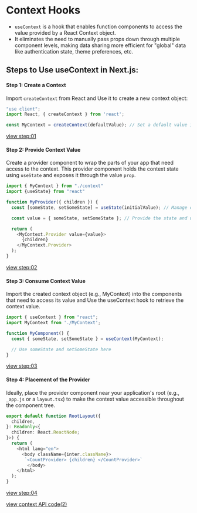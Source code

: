 # Context Hooks
* `useContext` is a hook that enables function components to access the value provided by a React Context object.
* It eliminates the need to manually pass props down through multiple component levels, making data sharing more efficient for "global" data like authentication state, theme preferences, etc.

## Steps to Use useContext in Next.js:
#### Step 1: Create a Context
Import `createContext` from React and Use it to create a new context object:

```typescript
"use client";
import React, { createContext } from 'react';

const MyContext = createContext(defaultValue); // Set a default value if needed
```
[view step:01](./src/app/context.tsx)

#### Step 2: Provide Context Value
Create a provider component to wrap the parts of your app that need access to the context.
This provider component holds the context state using `useState` and exposes it through the value `prop`.

```typescript
import { MyContext } from "./context"
import {useState} from "react"

function MyProvider({ children }) {
  const [someState, setSomeState] = useState(initialValue); // Manage context state

  const value = { someState, setSomeState }; // Provide the state and update function

  return (
    <MyContext.Provider value={value}>
      {children}
    </MyContext.Provider>
  );
}
```
[view step:02](./src/app/countProvider.tsx)

#### Step 3: Consume Context Value
Import the created context object (e.g., MyContext) into the components that need to access its value and Use the useContext hook to retrieve the context value.

```typescript
import { useContext } from "react";
import MyContext from './MyContext';

function MyComponent() {
  const { someState, setSomeState } = useContext(MyContext);

  // Use someState and setSomeState here
}
```
[view step:03](./src/app/page.tsx)

#### Step 4: Placement of the Provider
Ideally, place the provider component near your application's root (e.g., `_app.js` or a `layout.tsx`) to make the context value accessible throughout the component tree.

```typescript
export default function RootLayout({
  children,
}: Readonly<{
  children: React.ReactNode;
}>) {
  return (
    <html lang="en">
      <body className={inter.className}>
       `<CountProvider> {children} </CountProvider>`
        </body>
    </html>
  );
}
```
[view step:04](./src/app/layout.tsx)

[view context API code(2)](./src/app//contextApi)